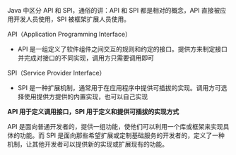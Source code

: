 
Java 中区分 API 和 SPI，通俗的讲：API 和 SPI 都是相对的概念，API 直接被应用开发人员使用，SPI 被框架扩展人员使用。

API（Application Programming Interface）
- API 是一组定义了软件组件之间交互的规则和约定的接口。提供方来制定接口并完成对接口的不同实现，调用方只需要调用即可

SPI（Service Provider Interface）
- SPI 是一种扩展机制，通常用于在应用程序中提供可插拔的实现。调用方可选择使用提供方提供的内置实现，也可以自己实现

**API 用于定义调用接口，SPI 用于定义和提供可插拔的实现方式**

API 是面向普通开发者的，提供一组功能，使他们可以利用一个库或框架来实现具体的功能。而 SPI 是面向那些希望扩展或定制基础服务的开发者的，定义了一种机制，让其他开发者可以提供新的实现或扩展现有的功能。